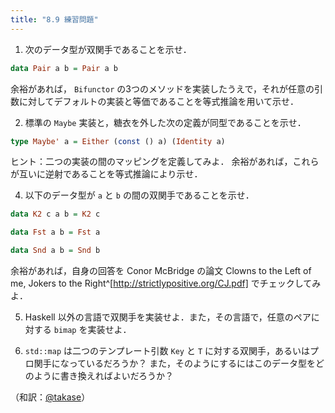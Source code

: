 ```yaml
---
title: "8.9 練習問題"
---
```


1. 次のデータ型が双関手であることを示せ．

```haskell
data Pair a b = Pair a b
```

余裕があれば， `Bifunctor` の3つのメソッドを実装したうえで，それが任意の引数に対してデフォルトの実装と等価であることを等式推論を用いて示せ．

2. 標準の `Maybe` 実装と，糖衣を外した次の定義が同型であることを示せ．

```haskell
type Maybe' a = Either (const () a) (Identity a)
```

ヒント：二つの実装の間のマッピングを定義してみよ．
余裕があれば，これらが互いに逆射であることを等式推論により示せ．

4. 以下のデータ型が  `a` と `b` の間の双関手であることを示せ．

```haskell
data K2 c a b = K2 c

data Fst a b = Fst a

data Snd a b = Snd b
```

余裕があれば，自身の回答を Conor McBridge の論文 Clowns to the Left of me, Jokers to the Right^[http://strictlypositive.org/CJ.pdf] でチェックしてみよ．

5. Haskell 以外の言語で双関手を実装せよ．また，その言語で，任意のペアに対する `bimap` を実装せよ．

6. `std::map` は二つのテンプレート引数 `Key` と `T` に対する双関手，あるいはプロ関手になっているだろうか？ また，そのようにするにはこのデータ型をどのように書き換えればよいだろうか？

（和訳：[@takase](https://zenn.dev/takase)）